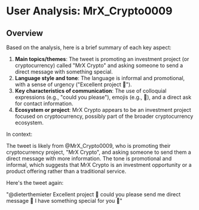 # User Analysis: MrX_Crypto0009

## Overview

Based on the analysis, here is a brief summary of each key aspect:

1. **Main topics/themes**: The tweet is promoting an investment project (or cryptocurrency) called "MrX Crypto" and asking someone to send a direct message with something special.
2. **Language style and tone**: The language is informal and promotional, with a sense of urgency ("Excellent project 🚀").
3. **Key characteristics of communication**: The use of colloquial expressions (e.g., "could you please"), emojis (e.g., 🚀), and a direct ask for contact information.
4. **Ecosystem or project**: MrX Crypto appears to be an investment project focused on cryptocurrency, possibly part of the broader cryptocurrency ecosystem.

In context:

The tweet is likely from @MrX_Crypto0009, who is promoting their cryptocurrency project, "MrX Crypto", and asking someone to send them a direct message with more information. The tone is promotional and informal, which suggests that MrX Crypto is an investment opportunity or a product offering rather than a traditional service.

Here's the tweet again:

"@dieterthemieter Excellent project 🚀 could you please send me direct message 📨 I have something special for you 🚀"